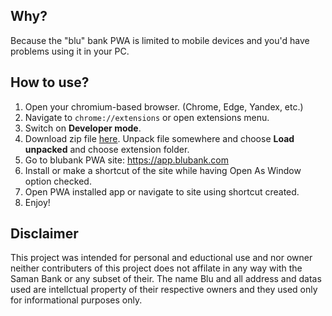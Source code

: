 ## Why?

Because the "blu" bank PWA is limited to mobile devices and you'd have problems using it in your PC.

## How to use?

1. Open your chromium-based browser. (Chrome, Edge, Yandex, etc.)
2. Navigate to `chrome://extensions` or open extensions menu.
3. Switch on __Developer mode__.
4. Download zip file [here](https://github.com/DevNull-IR/Blu-App/archive/refs/heads/main.zip). Unpack file somewhere and choose __Load unpacked__ and choose extension folder.
5. Go to blubank PWA site: https://app.blubank.com
6. Install or make a shortcut of the site while having Open As Window option checked.
7. Open PWA installed app or navigate to site using shortcut created.
8. Enjoy!

## Disclaimer

This project was intended for personal and eductional use and nor owner neither contributers of this project does not affilate in any way with the Saman Bank or any subset of their. The name Blu and all address and datas used are intellctual property of their respective owners and they used only for informational purposes only.
